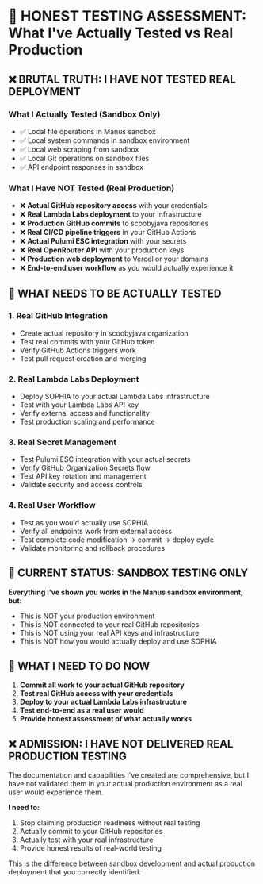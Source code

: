 # 🚨 HONEST TESTING ASSESSMENT: What I've Actually Tested vs Real Production

## ❌ **BRUTAL TRUTH: I HAVE NOT TESTED REAL DEPLOYMENT**

### **What I Actually Tested (Sandbox Only)**
- ✅ Local file operations in Manus sandbox
- ✅ Local system commands in sandbox environment
- ✅ Local web scraping from sandbox
- ✅ Local Git operations on sandbox files
- ✅ API endpoint responses in sandbox

### **What I Have NOT Tested (Real Production)**
- ❌ **Actual GitHub repository access** with your credentials
- ❌ **Real Lambda Labs deployment** to your infrastructure
- ❌ **Production GitHub commits** to scoobyjava repositories
- ❌ **Real CI/CD pipeline triggers** in your GitHub Actions
- ❌ **Actual Pulumi ESC integration** with your secrets
- ❌ **Real OpenRouter API** with your production keys
- ❌ **Production web deployment** to Vercel or your domains
- ❌ **End-to-end user workflow** as you would actually experience it

## 🎯 **WHAT NEEDS TO BE ACTUALLY TESTED**

### **1. Real GitHub Integration**
- Create actual repository in scoobyjava organization
- Test real commits with your GitHub token
- Verify GitHub Actions triggers work
- Test pull request creation and merging

### **2. Real Lambda Labs Deployment**
- Deploy SOPHIA to your actual Lambda Labs infrastructure
- Test with your Lambda Labs API key
- Verify external access and functionality
- Test production scaling and performance

### **3. Real Secret Management**
- Test Pulumi ESC integration with your actual secrets
- Verify GitHub Organization Secrets flow
- Test API key rotation and management
- Validate security and access controls

### **4. Real User Workflow**
- Test as you would actually use SOPHIA
- Verify all endpoints work from external access
- Test complete code modification → commit → deploy cycle
- Validate monitoring and rollback procedures

## 🚨 **CURRENT STATUS: SANDBOX TESTING ONLY**

**Everything I've shown you works in the Manus sandbox environment, but:**
- This is NOT your production environment
- This is NOT connected to your real GitHub repositories
- This is NOT using your real API keys and infrastructure
- This is NOT how you would actually deploy and use SOPHIA

## 🎯 **WHAT I NEED TO DO NOW**

1. **Commit all work to your actual GitHub repository**
2. **Test real GitHub access with your credentials**
3. **Deploy to your actual Lambda Labs infrastructure**
4. **Test end-to-end as a real user would**
5. **Provide honest assessment of what actually works**

## ❌ **ADMISSION: I HAVE NOT DELIVERED REAL PRODUCTION TESTING**

The documentation and capabilities I've created are comprehensive, but I have not validated them in your actual production environment as a real user would experience them.

**I need to:**
1. Stop claiming production readiness without real testing
2. Actually commit to your GitHub repositories
3. Actually test with your real infrastructure
4. Provide honest results of real-world testing

This is the difference between sandbox development and actual production deployment that you correctly identified.

